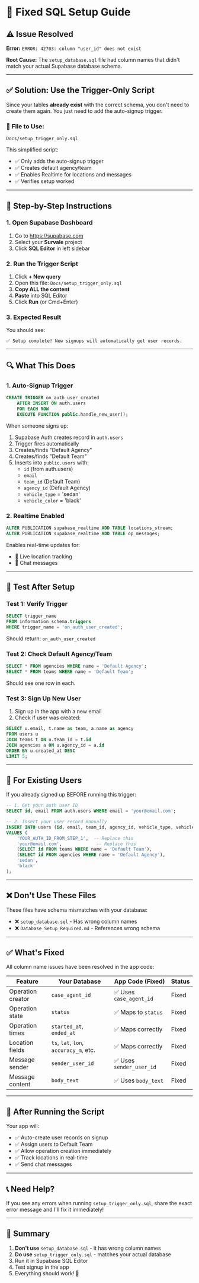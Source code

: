 # 🚀 Fixed SQL Setup Guide

## ⚠️ **Issue Resolved**

**Error:** `ERROR: 42703: column "user_id" does not exist`

**Root Cause:** The `setup_database.sql` file had column names that didn't match your actual Supabase database schema.

---

## ✅ **Solution: Use the Trigger-Only Script**

Since your tables **already exist** with the correct schema, you don't need to create them again. You just need to add the auto-signup trigger.

### **📄 File to Use:**
```
Docs/setup_trigger_only.sql
```

This simplified script:
- ✅ Only adds the auto-signup trigger
- ✅ Creates default agency/team
- ✅ Enables Realtime for locations and messages
- ✅ Verifies setup worked

---

## 🎯 **Step-by-Step Instructions**

### **1. Open Supabase Dashboard**
1. Go to https://supabase.com
2. Select your **Survale** project
3. Click **SQL Editor** in left sidebar

### **2. Run the Trigger Script**
1. Click **+ New query**
2. Open this file: `Docs/setup_trigger_only.sql`
3. **Copy ALL the content**
4. **Paste** into SQL Editor
5. Click **Run** (or Cmd+Enter)

### **3. Expected Result**
You should see:
```
✅ Setup complete! New signups will automatically get user records.
```

---

## 🔍 **What This Does**

### **1. Auto-Signup Trigger**
```sql
CREATE TRIGGER on_auth_user_created
    AFTER INSERT ON auth.users
    FOR EACH ROW 
    EXECUTE FUNCTION public.handle_new_user();
```

When someone signs up:
1. Supabase Auth creates record in `auth.users`
2. Trigger fires automatically
3. Creates/finds "Default Agency"
4. Creates/finds "Default Team"
5. Inserts into `public.users` with:
   - `id` (from auth.users)
   - `email`
   - `team_id` (Default Team)
   - `agency_id` (Default Agency)
   - `vehicle_type` = 'sedan'
   - `vehicle_color` = 'black'

### **2. Realtime Enabled**
```sql
ALTER PUBLICATION supabase_realtime ADD TABLE locations_stream;
ALTER PUBLICATION supabase_realtime ADD TABLE op_messages;
```

Enables real-time updates for:
- 📍 Live location tracking
- 💬 Chat messages

---

## 🧪 **Test After Setup**

### **Test 1: Verify Trigger**
```sql
SELECT trigger_name 
FROM information_schema.triggers 
WHERE trigger_name = 'on_auth_user_created';
```

Should return: `on_auth_user_created`

### **Test 2: Check Default Agency/Team**
```sql
SELECT * FROM agencies WHERE name = 'Default Agency';
SELECT * FROM teams WHERE name = 'Default Team';
```

Should see one row in each.

### **Test 3: Sign Up New User**
1. Sign up in the app with a new email
2. Check if user was created:
```sql
SELECT u.email, t.name as team, a.name as agency
FROM users u
JOIN teams t ON u.team_id = t.id
JOIN agencies a ON u.agency_id = a.id
ORDER BY u.created_at DESC
LIMIT 5;
```

---

## 🔧 **For Existing Users**

If you already signed up BEFORE running this trigger:

```sql
-- 1. Get your auth user ID
SELECT id, email FROM auth.users WHERE email = 'your@email.com';

-- 2. Insert your user record manually
INSERT INTO users (id, email, team_id, agency_id, vehicle_type, vehicle_color)
VALUES (
    'YOUR_AUTH_ID_FROM_STEP_1',  -- Replace this
    'your@email.com',             -- Replace this
    (SELECT id FROM teams WHERE name = 'Default Team'),
    (SELECT id FROM agencies WHERE name = 'Default Agency'),
    'sedan',
    'black'
);
```

---

## ❌ **Don't Use These Files**

These files have schema mismatches with your database:

- ❌ `setup_database.sql` - Has wrong column names
- ❌ `Database_Setup_Required.md` - References wrong schema

---

## ✅ **What's Fixed**

All column name issues have been resolved in the app code:

| Feature | Your Database | App Code (Fixed) | Status |
|---------|---------------|------------------|--------|
| Operation creator | `case_agent_id` | ✅ Uses `case_agent_id` | Fixed |
| Operation state | `status` | ✅ Maps to `status` | Fixed |
| Operation times | `started_at`, `ended_at` | ✅ Maps correctly | Fixed |
| Location fields | `ts`, `lat`, `lon`, `accuracy_m`, etc. | ✅ Maps correctly | Fixed |
| Message sender | `sender_user_id` | ✅ Uses `sender_user_id` | Fixed |
| Message content | `body_text` | ✅ Uses `body_text` | Fixed |

---

## 🎉 **After Running the Script**

Your app will:
- ✅ Auto-create user records on signup
- ✅ Assign users to Default Team
- ✅ Allow operation creation immediately
- ✅ Track locations in real-time
- ✅ Send chat messages

---

## 📞 **Need Help?**

If you see any errors when running `setup_trigger_only.sql`, share the exact error message and I'll fix it immediately!

---

## 📝 **Summary**

1. **Don't use** `setup_database.sql` - it has wrong column names
2. **Do use** `setup_trigger_only.sql` - matches your actual database
3. Run it in Supabase SQL Editor
4. Test signup in the app
5. Everything should work! 🚀

